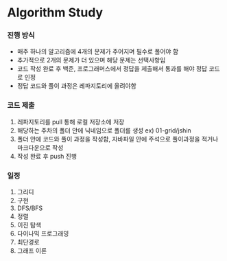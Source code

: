 #  Algorithm Study

### 진행 방식
- 매주 하나의 알고리즘에 4개의 문제가 주어지며 필수로 풀어야 함
- 추가적으로 2개의 문제가 더 있으며 해당 문제는 선택사항임
- 코드 작성 완료 후 백준, 프로그래머스에서 정답을 제출해서 통과를 해야 정답 코드로 인정
- 정답 코드와 풀이 과정은 레파지토리에 올려야함

### 코드 제출
1. 레파지토리를 pull 통해 로컬 저장소에 저장 
2. 해당하는 주차의 폴더 안에 닉네임으로 폴더를 생성  ex) 01-grid/jshin
3. 폴더 안에 코드와 풀이 과정을 작성함, 자바파일 안에 주석으로 풀이과정을 적거나 마크다운으로 작성
4. 작성 완료 후 push 진행

### 일정
1. 그리디 
2. 구현
3. DFS/BFS
4. 정렬
5. 이진 탐색
6. 다이나믹 프로그래밍
7. 최단경로
8. 그래프 이론
